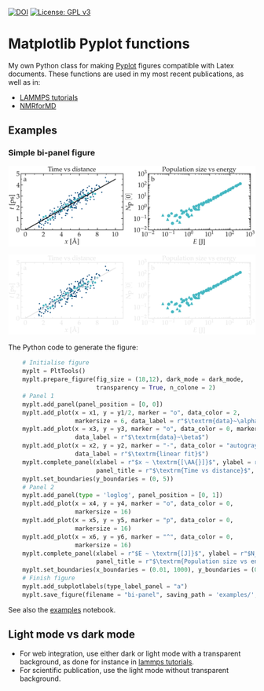 [![DOI](https://zenodo.org/badge/737122279.svg)](https://zenodo.org/doi/10.5281/zenodo.13341527)
[![License: GPL v3](https://img.shields.io/badge/License-GPLv3-blue.svg)](https://www.gnu.org/licenses/gpl-3.0)

# Matplotlib Pyplot functions

My own Python class for making [Pyplot](https://matplotlib.org/3.5.3/api/_as_gen/matplotlib.pyplot.html)
figures compatible with Latex documents. These functions are used in my most recent publications, as well as in:
- [LAMMPS tutorials](https://lammpstutorials.github.io)
- [NMRforMD](https://nmrformd.readthedocs.io)

## Examples

### Simple bi-panel figure

![illustration](examples/bi-panel.png#gh-light-mode-only)

![illustration](examples/bi-panel-dm.png#gh-dark-mode-only)

The Python code to generate the figure:

```python
    # Initialise figure
    myplt = PltTools()
    myplt.prepare_figure(fig_size = (18,12), dark_mode = dark_mode,
                         transparency = True, n_colone = 2)
    # Panel 1
    myplt.add_panel(panel_position = [0, 0])
    myplt.add_plot(x = x1, y = y1/2, marker = "o", data_color = 2,
                   markersize = 6, data_label = r"$\textrm{data}~\alpha$")
    myplt.add_plot(x = x3, y = y3, marker = "o", data_color = 0, markersize = 10,
                   data_label = r"$\textrm{data}~\beta$")
    myplt.add_plot(x = x2, y = y2, marker = "-", data_color = "autogray",
                   data_label = r"$\textrm{linear fit}$")
    myplt.complete_panel(xlabel = r"$x ~ \textrm{[\AA{}]}$", ylabel = r"$t ~ \textrm{[ps]}$",
                         panel_title = r"$\textrm{Time vs distance}$", xpad = 10)
    myplt.set_boundaries(y_boundaries = (0, 5))
    # Panel 2
    myplt.add_panel(type = 'loglog', panel_position = [0, 1])
    myplt.add_plot(x = x4, y = y4, marker = "o", data_color = 0,
                   markersize = 16)
    myplt.add_plot(x = x5, y = y5, marker = "p", data_color = 0,
                   markersize = 16)
    myplt.add_plot(x = x6, y = y6, marker = "^", data_color = 0,
                   markersize = 16)
    myplt.complete_panel(xlabel = r"$E ~ \textrm{[J]}$", ylabel = r"$N_\textrm{p} ~ [0]$",
                         panel_title = r"$\textrm{Population size vs energy}$", xpad = 10)
    myplt.set_boundaries(x_boundaries = (0.01, 1000), y_boundaries = (0.01, 1000))
    # Finish figure
    myplt.add_subplotlabels(type_label_panel = "a")
    myplt.save_figure(filename = "bi-panel", saving_path = 'examples/', show = False)
```

See also the [examples](examples/examplesmv.ipynb) notebook.

## Light mode vs dark mode

- For web integration, use either dark or light mode with a transparent background, as done for instance in [lammps tutorials](https://lammpstutorials.github.io).
- For scientific publication, use the light mode without transparent background.
